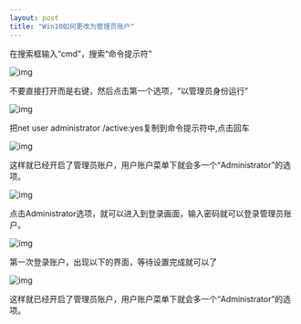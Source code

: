 ```yaml
---
layout: post
title: "Win10如何更改为管理员账户"
---
```

<p>在搜索框输入“cmd”，搜索“命令提示符”</p>
<img src="http://www.zhuangjiba.com/d/file/bios/2017/11/a0a2de0a52683b423438743821cf7496.png" alt="img">
<p>不要直接打开而是右键，然后点击第一个选项，“以管理员身份运行”</p>
<img src="http://www.zhuangjiba.com/d/file/bios/2017/11/6e7476965ff3170700502734c2cb88cb.png" alt="img">
<p>把net user administrator /active:yes复制到命令提示符中,点击回车</p>
<img src="http://www.zhuangjiba.com/d/file/bios/2017/11/6b95df8df1859aaadc77e826aa85e6ab.png" alt="img">
<p>这样就已经开启了管理员账户，用户账户菜单下就会多一个“Administrator”的选项。</p>
<img src="http://www.zhuangjiba.com/d/file/bios/2017/11/e815c9597405318b15361484e5fd3c4a.png" alt="img">
<p>点击Administrator选项，就可以进入到登录画面，输入密码就可以登录管理员账户。</p>
<img src="http://www.zhuangjiba.com/d/file/bios/2017/11/01879c57d2fb0f772cf3ab0afe63cf63.png" alt="img">
<p>第一次登录账户，出现以下的界面，等待设置完成就可以了</p>
<img src="http://www.zhuangjiba.com/d/file/bios/2017/11/6d4438c305ee5167e281e59eab5c2c1f.png" alt="img">
<p>这样就已经开启了管理员账户，用户账户菜单下就会多一个“Administrator”的选项。</p>

